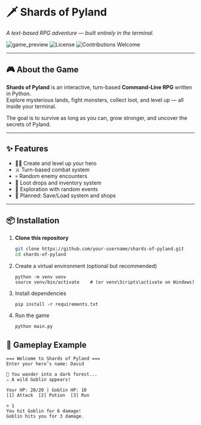 # 🗡️ Shards of Pyland
*A text-based RPG adventure — built entirely in the terminal.*

![game_preview](https://img.shields.io/badge/Python-3.9%2B-blue?logo=python)
![License](https://img.shields.io/badge/license-MIT-green)
![Contributions Welcome](https://img.shields.io/badge/contributions-welcome-brightgreen)

---

## 🎮 About the Game

**Shards of Pyland** is an interactive, turn-based **Command-Line RPG** written in Python.  
Explore mysterious lands, fight monsters, collect loot, and level up — all inside your terminal.  

The goal is to survive as long as you can, grow stronger, and uncover the secrets of Pyland.

---

## ✨ Features

- 🧙‍♂️ Create and level up your hero  
- ⚔️ Turn-based combat system  
- 💀 Random enemy encounters  
- 🎁 Loot drops and inventory system  
- 🌲 Exploration with random events  
- 💾 Planned: Save/Load system and shops  

---

## 📦 Installation

1. **Clone this repository**
   ```bash
   git clone https://github.com/your-username/shards-of-pyland.git
   cd shards-of-pyland
   ```
2. Create a virtual environment (optional but recommended)
   ```
   python -m venv venv
   source venv/bin/activate    # (or venv\Scripts\activate on Windows)
   ```
4. Install dependencies
   ```
   pip install -r requirements.txt
   ```
6. Run the game
   ```
   python main.py
   ```

## 🧩 Gameplay Example
```
=== Welcome to Shards of Pyland ===
Enter your hero’s name: David

🌲 You wander into a dark forest...
⚔️ A wild Goblin appears!

Your HP: 20/20 | Goblin HP: 10
[1] Attack  [2] Potion  [3] Run

> 1
You hit Goblin for 6 damage!
Goblin hits you for 3 damage.
```
